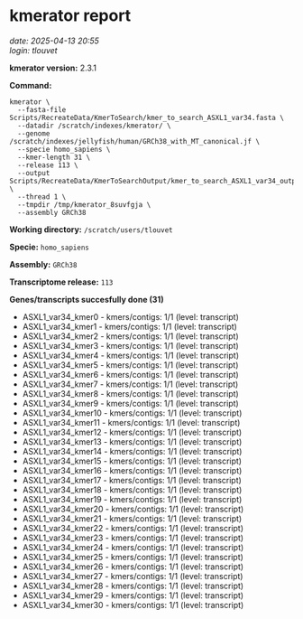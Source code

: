 # kmerator report
*date: 2025-04-13 20:55*  
*login: tlouvet*

**kmerator version:** 2.3.1

**Command:**

```
kmerator \
  --fasta-file Scripts/RecreateData/KmerToSearch/kmer_to_search_ASXL1_var34.fasta \
  --datadir /scratch/indexes/kmerator/ \
  --genome /scratch/indexes/jellyfish/human/GRCh38_with_MT_canonical.jf \
  --specie homo_sapiens \
  --kmer-length 31 \
  --release 113 \
  --output Scripts/RecreateData/KmerToSearchOutput/kmer_to_search_ASXL1_var34_output \
  --thread 1 \
  --tmpdir /tmp/kmerator_8suvfgja \
  --assembly GRCh38
```

**Working directory:** `/scratch/users/tlouvet`

**Specie:** `homo_sapiens`

**Assembly:** `GRCh38`

**Transcriptome release:** `113`

**Genes/transcripts succesfully done (31)**

- ASXL1_var34_kmer0 - kmers/contigs: 1/1 (level: transcript)
- ASXL1_var34_kmer1 - kmers/contigs: 1/1 (level: transcript)
- ASXL1_var34_kmer2 - kmers/contigs: 1/1 (level: transcript)
- ASXL1_var34_kmer3 - kmers/contigs: 1/1 (level: transcript)
- ASXL1_var34_kmer4 - kmers/contigs: 1/1 (level: transcript)
- ASXL1_var34_kmer5 - kmers/contigs: 1/1 (level: transcript)
- ASXL1_var34_kmer6 - kmers/contigs: 1/1 (level: transcript)
- ASXL1_var34_kmer7 - kmers/contigs: 1/1 (level: transcript)
- ASXL1_var34_kmer8 - kmers/contigs: 1/1 (level: transcript)
- ASXL1_var34_kmer9 - kmers/contigs: 1/1 (level: transcript)
- ASXL1_var34_kmer10 - kmers/contigs: 1/1 (level: transcript)
- ASXL1_var34_kmer11 - kmers/contigs: 1/1 (level: transcript)
- ASXL1_var34_kmer12 - kmers/contigs: 1/1 (level: transcript)
- ASXL1_var34_kmer13 - kmers/contigs: 1/1 (level: transcript)
- ASXL1_var34_kmer14 - kmers/contigs: 1/1 (level: transcript)
- ASXL1_var34_kmer15 - kmers/contigs: 1/1 (level: transcript)
- ASXL1_var34_kmer16 - kmers/contigs: 1/1 (level: transcript)
- ASXL1_var34_kmer17 - kmers/contigs: 1/1 (level: transcript)
- ASXL1_var34_kmer18 - kmers/contigs: 1/1 (level: transcript)
- ASXL1_var34_kmer19 - kmers/contigs: 1/1 (level: transcript)
- ASXL1_var34_kmer20 - kmers/contigs: 1/1 (level: transcript)
- ASXL1_var34_kmer21 - kmers/contigs: 1/1 (level: transcript)
- ASXL1_var34_kmer22 - kmers/contigs: 1/1 (level: transcript)
- ASXL1_var34_kmer23 - kmers/contigs: 1/1 (level: transcript)
- ASXL1_var34_kmer24 - kmers/contigs: 1/1 (level: transcript)
- ASXL1_var34_kmer25 - kmers/contigs: 1/1 (level: transcript)
- ASXL1_var34_kmer26 - kmers/contigs: 1/1 (level: transcript)
- ASXL1_var34_kmer27 - kmers/contigs: 1/1 (level: transcript)
- ASXL1_var34_kmer28 - kmers/contigs: 1/1 (level: transcript)
- ASXL1_var34_kmer29 - kmers/contigs: 1/1 (level: transcript)
- ASXL1_var34_kmer30 - kmers/contigs: 1/1 (level: transcript)
